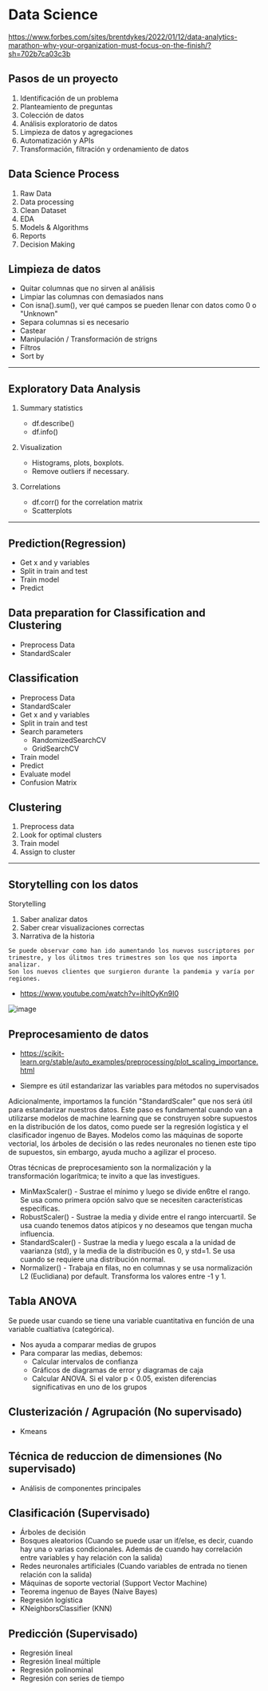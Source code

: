 # Data Science

https://www.forbes.com/sites/brentdykes/2022/01/12/data-analytics-marathon-why-your-organization-must-focus-on-the-finish/?sh=702b7ca03c3b

## Pasos de un proyecto

1. Identificación de un problema
2. Planteamiento de preguntas
3. Colección de datos
4. Análisis exploratorio de datos
5. Limpieza de datos y agregaciones
6. Automatización y APIs
7. Transformación, filtración y ordenamiento de datos

## Data Science Process

1. Raw Data
2. Data processing
3. Clean Dataset
4. EDA
5. Models & Algorithms
6. Reports
7. Decision Making

## Limpieza de datos

- Quitar columnas que no sirven al análisis 
- Limpiar las columnas con demasiados nans
- Con isna().sum(), ver qué campos se pueden llenar con datos como 0 o "Unknown"
- Separa columnas si es necesario
- Castear
- Manipulación / Transformación de strigns
- Filtros
- Sort by

---

## Exploratory Data Analysis

1. Summary statistics
    - df.describe()
    - df.info()

2. Visualization
    - Histograms, plots, boxplots.
    - Remove outliers if necessary.

3. Correlations
    - df.corr() for the correlation matrix
    - Scatterplots

--- 

## Prediction(Regression)

- Get x and y variables
- Split in train and test
- Train model
- Predict
   
## Data preparation for Classification and Clustering
- Preprocess Data
- StandardScaler
    
## Classification
- Preprocess Data
- StandardScaler
- Get x and y variables
- Split in train and test
- Search parameters
    - RandomizedSearchCV
    - GridSearchCV        
- Train model
- Predict
- Evaluate model
- Confusion Matrix

## Clustering

1. Preprocess data
2. Look for optimal clusters
3. Train model
4. Assign to cluster

---
    
## Storytelling con los datos

Storytelling

1. Saber analizar datos
2. Saber crear visualizaciones correctas
3. Narrativa de la historia

```
Se puede observar como han ido aumentando los nuevos suscriptores por trimestre, y los úlitmos tres trimestres son los que nos importa analizar.
Son los nuevos clientes que surgieron durante la pandemia y varía por regiones.
```

- https://www.youtube.com/watch?v=ihltOyKn9I0

![image](https://user-images.githubusercontent.com/78183885/129826387-d1479726-fc67-4aec-aede-9da1e97d83fb.png)

## Preprocesamiento de datos 

- https://scikit-learn.org/stable/auto_examples/preprocessing/plot_scaling_importance.html

* Siempre es útil estandarizar las variables para métodos no supervisados

Adicionalmente, importamos la función "StandardScaler" que nos será útil para estandarizar nuestros datos. Este paso es fundamental cuando van a utilizarse modelos de machine learning que se construyen sobre supuestos en la distribución de los datos, como puede ser la regresión logística y el clasificador ingenuo de Bayes. Modelos como las máquinas de soporte vectorial, los árboles de decisión o las redes neuronales no tienen este tipo de supuestos, sin embargo, ayuda mucho a agilizar el proceso.

Otras técnicas de preprocesamiento son la normalización y la transformación logarítmica; te invito a que las investigues.


* MinMaxScaler() - Sustrae el mínimo y luego se divide en6tre el rango. Se usa como primera opción salvo que se necesiten características específicas.
* RobustScaler() - Sustrae la media y divide entre el rango intercuartil. Se usa cuando tenemos datos atípicos y no deseamos que tengan mucha influencia.
* StandardScaler() - Sustrae la media y luego escala a la unidad de vaarianza (std), y la media de la distribución es 0, y std=1. Se usa cuando se requiere una distribución normal.
* Normalizer() - Trabaja en filas, no en columnas y se usa normalización L2 (Euclidiana) por default. Transforma los valores entre -1 y 1.

## Tabla ANOVA

Se puede usar cuando se tiene una variable cuantitativa en función de una variable cualtiativa (categórica).

- Nos ayuda a comparar medias de grupos
- Para comparar las medias, debemos:
  -  Calcular intervalos de confianza
  -  Gráficos de diagramas de error y diagramas de caja
  -  Calcular ANOVA. Si el valor p < 0.05, existen diferencias significativas en uno de los grupos

## Clusterización / Agrupación (No supervisado)

- Kmeans 

## Técnica de reduccion de dimensiones (No supervisado)

- Análisis de componentes principales

## Clasificación (Supervisado)

- Árboles de decisión 
- Bosques aleatorios (Cuando se puede usar un if/else, es decir, cuando hay una o varias condicionales. Además de cuando hay correlación entre variables y hay relación con la salida)
- Redes neuronales artificiales (Cuando variables de entrada no tienen relación con la salida)
- Máquinas de soporte vectorial (Support Vector Machine)
- Teorema ingenuo de Bayes (Naive Bayes)
- Regresión logística
- KNeighborsClassifier (KNN)

## Predicción (Supervisado)

- Regresión lineal
- Regresión lineal múltiple
- Regresión polinominal
- Regresión con series de tiempo
